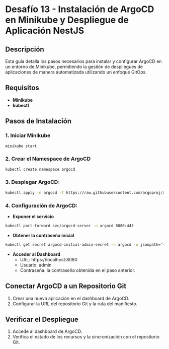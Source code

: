 
# Desafío 13 - Instalación de ArgoCD en Minikube y Despliegue de Aplicación NestJS

## Descripción
Esta guía detalla los pasos necesarios para instalar y configurar ArgoCD en un entorno de Minikube, permitiendo la gestión de despliegues de aplicaciones de manera automatizada utilizando un enfoque GitOps.

## Requisitos

- **Minikube**
- **kubectl**

## Pasos de Instalación

### 1. Iniciar Minikube
```bash
minikube start
```

### 2. Crear el Namespace de ArgoCD
```bash
kubectl create namespace argocd
```

### 3. Desplegar ArgoCD:

```bash
kubectl apply -n argocd -f https://raw.githubusercontent.com/argoproj/argo-cd/stable/manifests/install.yaml
```

### 4. Configuración de ArgoCD:
- **Exponer el servicio**
```bash
kubectl port-forward svc/argocd-server -n argocd 8080:443

```
- **Obtener la contraseña inicial**
```bash
kubectl get secret argocd-initial-admin-secret -n argocd -o jsonpath="{.data.password}" | base64 --decode

```
- **Acceder al Dashboard**
    - URL: https://localhost:8080
    - Usuario: admin
    - Contraseña: la contraseña obtenida en el paso anterior.

## Conectar ArgoCD a un Repositorio Git
1. Crear una nueva aplicación en el dashboard de ArgoCD.
2. Configurar la URL del repositorio Git y la ruta del manifiesto.
## Verificar el Despliegue
1. Accede al dashboard de ArgoCD.
2. Verifica el estado de los recursos y la sincronización con el repositorio Git.
